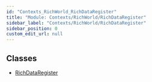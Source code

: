 ```yaml
---
id: "Contexts_RichWorld_RichDataRegister"
title: "Module: Contexts/RichWorld/RichDataRegister"
sidebar_label: "Contexts/RichWorld/RichDataRegister"
sidebar_position: 0
custom_edit_url: null
---
```


## Classes

- [RichDataRegister](../classes/Contexts_RichWorld_RichDataRegister.RichDataRegister.md)
